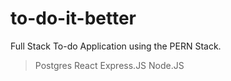 # to-do-it-better
Full Stack To-do Application using the PERN Stack.

> Postgres
> React
> Express.JS
> Node.JS
